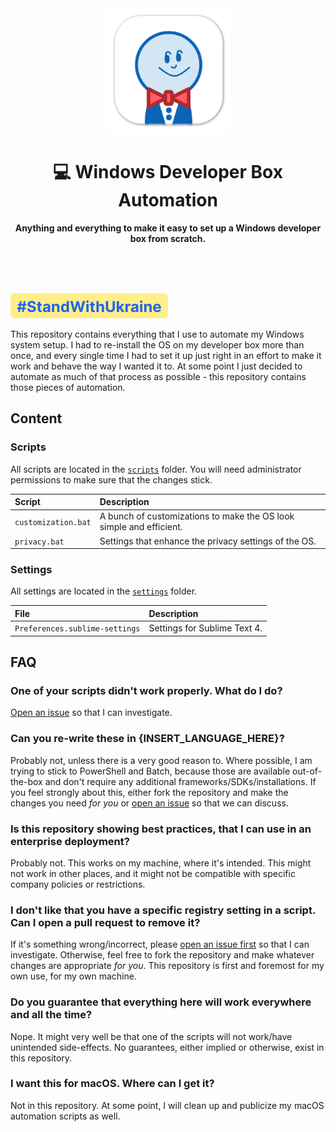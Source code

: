 <div align="center">
	<img alt="Project Logo" src="images/logo.png" width="200" height="200" />
	<h1>💻 Windows Developer Box Automation</h1>
	<p>
		<b>Anything and everything to make it easy to set up a Windows developer box from scratch.</b>
	</p>
	<br>
	<br>
	<br>
</div>

[![Stand With Ukraine](https://raw.githubusercontent.com/vshymanskyy/StandWithUkraine/main/badges/StandWithUkraine.svg)](https://den.dev/ukraine)

This repository contains everything that I use to automate my Windows system setup. I had to re-install the OS on my developer box more than once, and every single time I had to set it up just right in an effort to make it work and behave the way I wanted it to. At some point I just decided to automate as much of that process as possible - this repository contains those pieces of automation.

## Content

### Scripts

All scripts are located in the [`scripts`](https://github.com/dend/windows-dev-box/tree/main/scripts) folder. You will need administrator permissions to make sure that the changes stick.

| Script | Description |
|:-------|:------------|
| `customization.bat` | A bunch of customizations to make the OS look simple and efficient. |
| `privacy.bat`       | Settings that enhance the privacy settings of the OS.               |

### Settings

All settings are located in the [`settings`](https://github.com/dend/windows-dev-box/tree/main/settings) folder.

| File | Description |
|:-----|:------------|
| `Preferences.sublime-settings` | Settings for Sublime Text 4. |

## FAQ

### One of your scripts didn't work properly. What do I do?

[Open an issue](https://github.com/dend/windows-dev-box/issues) so that I can investigate.

### Can you re-write these in {INSERT_LANGUAGE_HERE}?

Probably not, unless there is a very good reason to. Where possible, I am trying to stick to PowerShell and Batch, because those are available out-of-the-box and don't require any additional frameworks/SDKs/installations. If you feel strongly about this, either fork the repository and make the changes you need _for you_ or [open an issue](https://github.com/dend/windows-dev-box/issues) so that we can discuss.

### Is this repository showing best practices, that I can use in an enterprise deployment?

Probably not. This works on my machine, where it's intended. This might not work in other places, and it might not be compatible with specific company policies or restrictions.

### I don't like that you have a specific registry setting in a script. Can I open a pull request to remove it?

If it's something wrong/incorrect, please [open an issue first](https://github.com/dend/windows-dev-box/issues) so that I can investigate. Otherwise, feel free to fork the repository and make whatever changes are appropriate _for you_. This repository is first and foremost for my own use, for my own machine.

### Do you guarantee that everything here will work everywhere and all the time?

Nope. It might very well be that one of the scripts will not work/have unintended side-effects. No guarantees, either implied or otherwise, exist in this repository.

### I want this for macOS. Where can I get it?

Not in this repository. At some point, I will clean up and publicize my macOS automation scripts as well.
